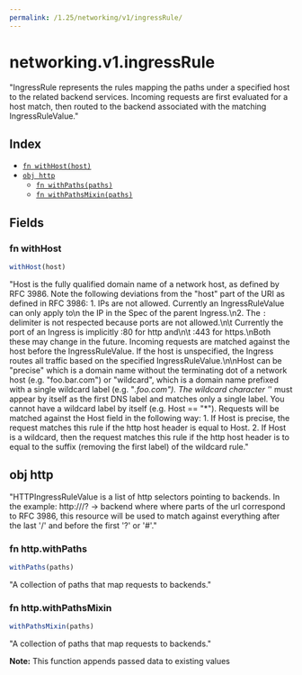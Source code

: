 ```yaml
---
permalink: /1.25/networking/v1/ingressRule/
---
```


# networking.v1.ingressRule

"IngressRule represents the rules mapping the paths under a specified host to the related backend services. Incoming requests are first evaluated for a host match, then routed to the backend associated with the matching IngressRuleValue."

## Index

* [`fn withHost(host)`](#fn-withhost)
* [`obj http`](#obj-http)
  * [`fn withPaths(paths)`](#fn-httpwithpaths)
  * [`fn withPathsMixin(paths)`](#fn-httpwithpathsmixin)

## Fields

### fn withHost

```ts
withHost(host)
```

"Host is the fully qualified domain name of a network host, as defined by RFC 3986. Note the following deviations from the \"host\" part of the URI as defined in RFC 3986: 1. IPs are not allowed. Currently an IngressRuleValue can only apply to\n   the IP in the Spec of the parent Ingress.\n2. The `:` delimiter is not respected because ports are not allowed.\n\t  Currently the port of an Ingress is implicitly :80 for http and\n\t  :443 for https.\nBoth these may change in the future. Incoming requests are matched against the host before the IngressRuleValue. If the host is unspecified, the Ingress routes all traffic based on the specified IngressRuleValue.\n\nHost can be \"precise\" which is a domain name without the terminating dot of a network host (e.g. \"foo.bar.com\") or \"wildcard\", which is a domain name prefixed with a single wildcard label (e.g. \"*.foo.com\"). The wildcard character '*' must appear by itself as the first DNS label and matches only a single label. You cannot have a wildcard label by itself (e.g. Host == \"*\"). Requests will be matched against the Host field in the following way: 1. If Host is precise, the request matches this rule if the http host header is equal to Host. 2. If Host is a wildcard, then the request matches this rule if the http host header is to equal to the suffix (removing the first label) of the wildcard rule."

## obj http

"HTTPIngressRuleValue is a list of http selectors pointing to backends. In the example: http://<host>/<path>?<searchpart> -> backend where where parts of the url correspond to RFC 3986, this resource will be used to match against everything after the last '/' and before the first '?' or '#'."

### fn http.withPaths

```ts
withPaths(paths)
```

"A collection of paths that map requests to backends."

### fn http.withPathsMixin

```ts
withPathsMixin(paths)
```

"A collection of paths that map requests to backends."

**Note:** This function appends passed data to existing values